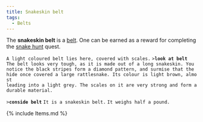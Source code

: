 ```yaml
---
title: Snakeskin belt
tags:
  - Belts
---
```

The **snakeskin belt** is a [belt](belt "wikilink"). One can be earned
as a reward for completing the [snake hunt](Quest#Snake_Hunt "wikilink")
quest.

`A light coloured belt lies here, covered with scales.`
`>`**`look at belt`**
`The belt looks very tough, as it is made out of a long snakeskin. You`
`notice the black stripes form a diamond pattern, and surmise that the `
`hide once covered a large rattlesnake. Its colour is light brown, almost`
`leading into a light grey. The scales on it are very strong and form a`
`durable material.`

`>`**`conside belt`**
`It is a snakeskin belt.`
`It weighs half a pound.`

{% include Items.md %}
